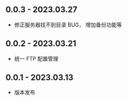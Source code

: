 ## 0.0.3 - 2023.03.27

- 修正服务器找不到目录 BUG， 增加备份功能等

## 0.0.2 - 2023.03.21

- 统一 FTP 配置管理

## 0.0.1 - 2023.03.13

- 版本发布
